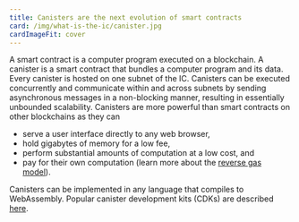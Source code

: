 ```yaml
---
title: Canisters are the next evolution of smart contracts
card: /img/what-is-the-ic/canister.jpg
cardImageFit: cover
---
```


A smart contract is a computer program executed on a blockchain. A canister is a smart contract that bundles a computer program and its data. Every canister is hosted on one subnet of the IC.
Canisters can be executed concurrently and communicate within and across subnets by sending asynchronous messages in a non-blocking manner, resulting in essentially unbounded scalability.
Canisters are more powerful than smart contracts on other blockchains as they can
* serve a user interface directly to any web browser,
* hold gigabytes of memory for a low fee,
* perform substantial amounts of computation at a low cost, and
* pay for their own computation (learn more about the [reverse gas model](https://internetcomputer.org/features/reverse-gas/)).

Canisters can be implemented in any language that compiles to WebAssembly. Popular canister development kits (CDKs) are described [here](https://internetcomputer.org/docs/current/developer-docs/build/cdks/).
  
